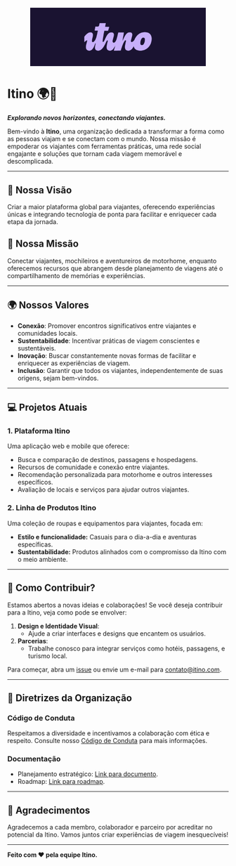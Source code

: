 <p align="center">
  <img src="./itino_banner.png" alt="Logo da Itino" width="400">
</p>

# Itino 🌍🚐  
**_Explorando novos horizontes, conectando viajantes._**  

Bem-vindo à **Itino**, uma organização dedicada a transformar a forma como as pessoas viajam e se conectam com o mundo. Nossa missão é empoderar os viajantes com ferramentas práticas, uma rede social engajante e soluções que tornam cada viagem memorável e descomplicada.  

---

## 🌟 Nossa Visão  
Criar a maior plataforma global para viajantes, oferecendo experiências únicas e integrando tecnologia de ponta para facilitar e enriquecer cada etapa da jornada.  

## 🎯 Nossa Missão  
Conectar viajantes, mochileiros e aventureiros de motorhome, enquanto oferecemos recursos que abrangem desde planejamento de viagens até o compartilhamento de memórias e experiências.  

---

## 🌍 Nossos Valores  
- **Conexão**: Promover encontros significativos entre viajantes e comunidades locais.  
- **Sustentabilidade**: Incentivar práticas de viagem conscientes e sustentáveis.  
- **Inovação**: Buscar constantemente novas formas de facilitar e enriquecer as experiências de viagem.  
- **Inclusão**: Garantir que todos os viajantes, independentemente de suas origens, sejam bem-vindos.  

---

## 💻 Projetos Atuais  

### 1. **Plataforma Itino**  
Uma aplicação web e mobile que oferece:  
- Busca e comparação de destinos, passagens e hospedagens.  
- Recursos de comunidade e conexão entre viajantes.  
- Recomendação personalizada para motorhome e outros interesses específicos.  
- Avaliação de locais e serviços para ajudar outros viajantes.  

### 2. **Linha de Produtos Itino**  
Uma coleção de roupas e equipamentos para viajantes, focada em:  
- **Estilo e funcionalidade:** Casuais para o dia-a-dia e aventuras específicas.  
- **Sustentabilidade:** Produtos alinhados com o compromisso da Itino com o meio ambiente.  

---

## 📖 Como Contribuir?  
Estamos abertos a novas ideias e colaborações! Se você deseja contribuir para a Itino, veja como pode se envolver:   
1. **Design e Identidade Visual**:  
   - Ajude a criar interfaces e designs que encantem os usuários.  
2. **Parcerias**:  
   - Trabalhe conosco para integrar serviços como hotéis, passagens, e turismo local.  

Para começar, abra um [issue](#) ou envie um e-mail para [contato@itino.com](mailto:contato@itino.com).  

---

## 📜 Diretrizes da Organização  
### Código de Conduta  
Respeitamos a diversidade e incentivamos a colaboração com ética e respeito. Consulte nosso [Código de Conduta](#) para mais informações.  

### Documentação  
- Planejamento estratégico: [Link para documento](#).  
- Roadmap: [Link para roadmap](#).  

---

## 🤝 Agradecimentos  
Agradecemos a cada membro, colaborador e parceiro por acreditar no potencial da Itino. Vamos juntos criar experiências de viagem inesquecíveis!  

---

**Feito com ❤️ pela equipe Itino.**
